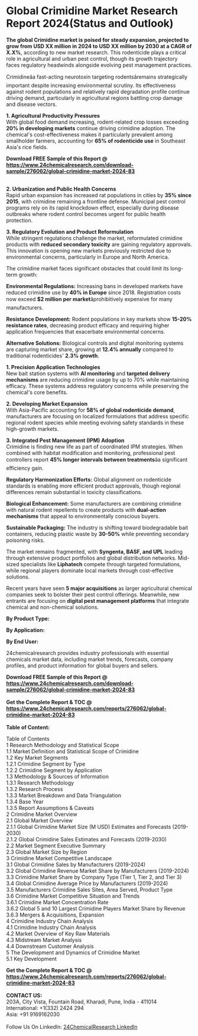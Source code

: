 <h1>Global Crimidine Market Research Report 2024(Status and Outlook)</h1><p><strong>The global Crimidine market is poised for steady expansion, projected to grow from USD XX million in 2024 to USD XX million by 2030 at a CAGR of X.X%</strong>, according to new market research. This rodenticide plays a critical role in agricultural and urban pest control, though its growth trajectory faces regulatory headwinds alongside evolving pest management practices.</p><p>Crimidineâa fast-acting neurotoxin targeting rodentsâremains strategically important despite increasing environmental scrutiny. Its effectiveness against rodent populations and relatively rapid degradation profile continue driving demand, particularly in agricultural regions battling crop damage and disease vectors.</p><p><strong>1. Agricultural Productivity Pressures</strong><br>
With global food demand increasing, rodent-related crop losses exceeding <strong>20% in developing markets</strong> continue driving crimidine adoption. The chemical's cost-effectiveness makes it particularly prevalent among smallholder farmers, accounting for <strong>65% of rodenticide use</strong> in Southeast Asia's rice fields.</p><div><b>Download FREE Sample of this Report @ 
            <a href="https://www.24chemicalresearch.com/download-sample/276062/global-crimidine-market-2024-83">
            https://www.24chemicalresearch.com/download-sample/276062/global-crimidine-market-2024-83</a></b></div><br><p><strong>2. Urbanization and Public Health Concerns</strong><br>
Rapid urban expansion has increased rat populations in cities by <strong>35% since 2015</strong>, with crimidine remaining a frontline defense. Municipal pest control programs rely on its rapid knockdown effect, especially during disease outbreaks where rodent control becomes urgent for public health protection.</p><p><strong>3. Regulatory Evolution and Product Reformulation</strong><br>
While stringent regulations challenge the market, reformulated crimidine products with <strong>reduced secondary toxicity</strong> are gaining regulatory approvals. This innovation is opening new markets previously restricted due to environmental concerns, particularly in Europe and North America.</p><p>The crimidine market faces significant obstacles that could limit its long-term growth:</p><p><strong>Environmental Regulations:</strong> Increasing bans in developed markets have reduced crimidine use by <strong>40% in Europe</strong> since 2018. Registration costs now exceed <strong>$2 million per market</strong>âprohibitively expensive for many manufacturers.</p><p><strong>Resistance Development:</strong> Rodent populations in key markets show <strong>15-20% resistance rates</strong>, decreasing product efficacy and requiring higher application frequencies that exacerbate environmental concerns.</p><p><strong>Alternative Solutions:</strong> Biological controls and digital monitoring systems are capturing market share, growing at <strong>12.4% annually</strong> compared to traditional rodenticides' <strong>2.3% growth</strong>.</p><p><strong>1. Precision Application Technologies</strong><br>
New bait station systems with <strong>AI monitoring</strong> and <strong>targeted delivery mechanisms</strong> are reducing crimidine usage by up to 70% while maintaining efficacy. These systems address regulatory concerns while preserving the chemical's core benefits.</p><p><strong>2. Developing Market Expansion</strong><br>
With Asia-Pacific accounting for <strong>58% of global rodenticide demand</strong>, manufacturers are focusing on localized formulations that address specific regional rodent species while meeting evolving safety standards in these high-growth markets.</p><p><strong>3. Integrated Pest Management (IPM) Adoption</strong><br>
Crimidine is finding new life as part of coordinated IPM strategies. When combined with habitat modification and monitoring, professional pest controllers report <strong>45% longer intervals between treatments</strong>âa significant efficiency gain.</p><p><strong>Regulatory Harmonization Efforts:</strong> Global alignment on rodenticide standards is enabling more efficient product approvals, though regional differences remain substantial in toxicity classifications.</p><p><strong>Biological Enhancement:</strong> Some manufacturers are combining crimidine with natural rodent repellents to create products with <strong>dual-action mechanisms</strong> that appeal to environmentally conscious buyers.</p><p><strong>Sustainable Packaging:</strong> The industry is shifting toward biodegradable bait containers, reducing plastic waste by <strong>30-50%</strong> while preventing secondary poisoning risks.</p><p>The market remains fragmented, with <strong>Syngenta, BASF, and UPL</strong> leading through extensive product portfolios and global distribution networks. Mid-sized specialists like <strong>Liphatech</strong> compete through targeted formulations, while regional players dominate local markets through cost-effective solutions.</p><p>Recent years have seen <strong>5 major acquisitions</strong> as larger agricultural chemical companies seek to bolster their pest control offerings. Meanwhile, new entrants are focusing on <strong>digital pest management platforms</strong> that integrate chemical and non-chemical solutions.</p><p><strong>By Product Type:</strong></p><p><strong>By Application:</strong></p><p><strong>By End User:</strong></p><p>24chemicalresearch provides industry professionals with essential chemicals market data, including market trends, forecasts, company profiles, and product information for global buyers and sellers.</p><div><b>Download FREE Sample of this Report @ 
            <a href="https://www.24chemicalresearch.com/download-sample/276062/global-crimidine-market-2024-83">
            https://www.24chemicalresearch.com/download-sample/276062/global-crimidine-market-2024-83</a></b></div><br><div><b>Get the Complete Report & TOC @ 
            <a href="https://www.24chemicalresearch.com/reports/276062/global-crimidine-market-2024-83">
            https://www.24chemicalresearch.com/reports/276062/global-crimidine-market-2024-83</a></b></div><br>
            <b>Table of Content:</b><p>Table of Contents<br />
1 Research Methodology and Statistical Scope<br />
1.1 Market Definition and Statistical Scope of Crimidine<br />
1.2 Key Market Segments<br />
1.2.1 Crimidine Segment by Type<br />
1.2.2 Crimidine Segment by Application<br />
1.3 Methodology & Sources of Information<br />
1.3.1 Research Methodology<br />
1.3.2 Research Process<br />
1.3.3 Market Breakdown and Data Triangulation<br />
1.3.4 Base Year<br />
1.3.5 Report Assumptions & Caveats<br />
2 Crimidine Market Overview<br />
2.1 Global Market Overview<br />
2.1.1 Global Crimidine Market Size (M USD) Estimates and Forecasts (2019-2030)<br />
2.1.2 Global Crimidine Sales Estimates and Forecasts (2019-2030)<br />
2.2 Market Segment Executive Summary<br />
2.3 Global Market Size by Region<br />
3 Crimidine Market Competitive Landscape<br />
3.1 Global Crimidine Sales by Manufacturers (2019-2024)<br />
3.2 Global Crimidine Revenue Market Share by Manufacturers (2019-2024)<br />
3.3 Crimidine Market Share by Company Type (Tier 1, Tier 2, and Tier 3)<br />
3.4 Global Crimidine Average Price by Manufacturers (2019-2024)<br />
3.5 Manufacturers Crimidine Sales Sites, Area Served, Product Type<br />
3.6 Crimidine Market Competitive Situation and Trends<br />
3.6.1 Crimidine Market Concentration Rate<br />
3.6.2 Global 5 and 10 Largest Crimidine Players Market Share by Revenue<br />
3.6.3 Mergers & Acquisitions, Expansion<br />
4 Crimidine Industry Chain Analysis<br />
4.1 Crimidine Industry Chain Analysis<br />
4.2 Market Overview of Key Raw Materials<br />
4.3 Midstream Market Analysis<br />
4.4 Downstream Customer Analysis<br />
5 The Development and Dynamics of Crimidine Market <br />
5.1 Key Development</p><div><b>Get the Complete Report & TOC @ 
            <a href="https://www.24chemicalresearch.com/reports/276062/global-crimidine-market-2024-83">
            https://www.24chemicalresearch.com/reports/276062/global-crimidine-market-2024-83</a></b></div><br><b>CONTACT US:</b><br>
            203A, City Vista, Fountain Road, Kharadi, Pune, India - 411014<br>
            International: +1(332) 2424 294<br>
            Asia: +91 9169162030 <br><br>
            Follow Us On LinkedIn: <a href="https://www.linkedin.com/company/24chemicalresearch/">24ChemicalResearch LinkedIn</a>